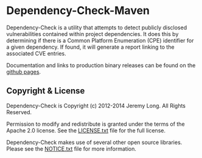 Dependency-Check-Maven
=========

Dependency-Check is a utility that attempts to detect publicly disclosed vulnerabilities contained within project dependencies. It does this by determining if there is a Common Platform Enumeration (CPE) identifier for a given dependency. If found, it will generate a report linking to the associated CVE entries.

Documentation and links to production binary releases can be found on the [github pages](https://jeremylong.github.io/DependencyCheck/dependency-check-maven/index.html).

Copyright & License
-------------------

Dependency-Check is Copyright (c) 2012-2014 Jeremy Long. All Rights Reserved.

Permission to modify and redistribute is granted under the terms of the Apache 2.0 license. See the [LICENSE.txt](https://github.com/jeremylong/DependencyCheck/blob/main/LICENSE.txt) file for the full license.

Dependency-Check makes use of several other open source libraries. Please see the [NOTICE.txt][notices] file for more information.

  [notices]: https://github.com/jeremylong/DependencyCheck/blob/main/maven/NOTICE.txt
